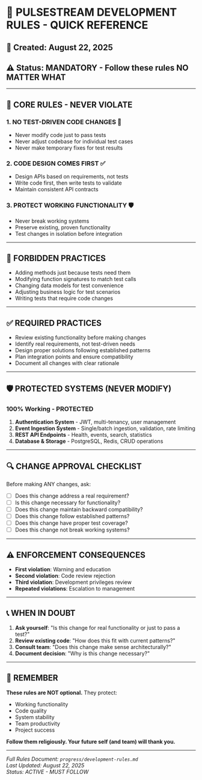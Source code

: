 # 🚨 PULSESTREAM DEVELOPMENT RULES - QUICK REFERENCE

## 📅 **Created**: August 22, 2025  
## ⚠️ **Status**: MANDATORY - Follow these rules NO MATTER WHAT  

---

## 🔴 **CORE RULES - NEVER VIOLATE**

### **1. NO TEST-DRIVEN CODE CHANGES** 🚫
- Never modify code just to pass tests
- Never adjust codebase for individual test cases
- Never make temporary fixes for test results

### **2. CODE DESIGN COMES FIRST** ✅
- Design APIs based on requirements, not tests
- Write code first, then write tests to validate
- Maintain consistent API contracts

### **3. PROTECT WORKING FUNCTIONALITY** 🛡️
- Never break working systems
- Preserve existing, proven functionality
- Test changes in isolation before integration

---

## 🚫 **FORBIDDEN PRACTICES**

- Adding methods just because tests need them
- Modifying function signatures to match test calls
- Changing data models for test convenience
- Adjusting business logic for test scenarios
- Writing tests that require code changes

---

## ✅ **REQUIRED PRACTICES**

- Review existing functionality before making changes
- Identify real requirements, not test-driven needs
- Design proper solutions following established patterns
- Plan integration points and ensure compatibility
- Document all changes with clear rationale

---

## 🛡️ **PROTECTED SYSTEMS (NEVER MODIFY)**

### **100% Working - PROTECTED**
1. **Authentication System** - JWT, multi-tenancy, user management
2. **Event Ingestion System** - Single/batch ingestion, validation, rate limiting
3. **REST API Endpoints** - Health, events, search, statistics
4. **Database & Storage** - PostgreSQL, Redis, CRUD operations

---

## 🔍 **CHANGE APPROVAL CHECKLIST**

Before making ANY changes, ask:
- [ ] Does this change address a real requirement?
- [ ] Is this change necessary for functionality?
- [ ] Does this change maintain backward compatibility?
- [ ] Does this change follow established patterns?
- [ ] Does this change have proper test coverage?
- [ ] Does this change not break working systems?

---

## ⚠️ **ENFORCEMENT CONSEQUENCES**

- **First violation**: Warning and education
- **Second violation**: Code review rejection
- **Third violation**: Development privileges review
- **Repeated violations**: Escalation to management

---

## 📞 **WHEN IN DOUBT**

1. **Ask yourself**: "Is this change for real functionality or just to pass a test?"
2. **Review existing code**: "How does this fit with current patterns?"
3. **Consult team**: "Does this change make sense architecturally?"
4. **Document decision**: "Why is this change necessary?"

---

## 🏁 **REMEMBER**

**These rules are NOT optional.** They protect:
- Working functionality
- Code quality
- System stability
- Team productivity
- Project success

**Follow them religiously. Your future self (and team) will thank you.**

---

*Full Rules Document: `progress/development-rules.md`*  
*Last Updated: August 22, 2025*  
*Status: ACTIVE - MUST FOLLOW*
